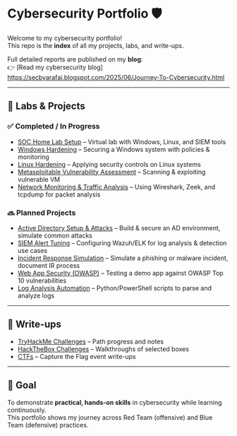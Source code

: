 # Cybersecurity Portfolio 🛡️

Welcome to my cybersecurity portfolio!  
This repo is the **index** of all my projects, labs, and write-ups.  

Full detailed reports are published on my **blog**:  
👉 [Read my cybersecurity blog] https://secbyarafai.blogspot.com/2025/06/Journey-To-Cybersecurity.html

---

## 🧪 Labs & Projects

### ✅ Completed / In Progress
- [SOC Home Lab Setup](Projects/SOC-Lab/README.md) – Virtual lab with Windows, Linux, and SIEM tools  
- [Windows Hardening](Projects/Windows-Hardening/README.md) – Securing a Windows system with policies & monitoring  
- [Linux Hardening](Projects/Linux-Hardening/README.md) – Applying security controls on Linux systems  
- [Metasploitable Vulnerability Assessment](Projects/Metasploitable-Vulns/README.md) – Scanning & exploiting vulnerable VM  
- [Network Monitoring & Traffic Analysis](Projects/Network-Monitoring/README.md) – Using Wireshark, Zeek, and tcpdump for packet analysis  

### 🔜 Planned Projects
- [Active Directory Setup & Attacks](Projects/Active-Directory/README.md) – Build & secure an AD environment, simulate common attacks  
- [SIEM Alert Tuning](Projects/SIEM-Tuning/README.md) – Configuring Wazuh/ELK for log analysis & detection use cases  
- [Incident Response Simulation](Labs/Incident-Response/README.md) – Simulate a phishing or malware incident, document IR process  
- [Web App Security (OWASP)](Projects/WebApp-Security/README.md) – Testing a demo app against OWASP Top 10 vulnerabilities  
- [Log Analysis Automation](Labs/Log-Automation/README.md) – Python/PowerShell scripts to parse and analyze logs  

---

## 📝 Write-ups
- [TryHackMe Challenges](Writeups/TryHackMe/README.md) – Path progress and notes  
- [HackTheBox Challenges](Writeups/HTB/README.md) – Walkthroughs of selected boxes  
- [CTFs](Writeups/CTFs/README.md) – Capture the Flag event write-ups  

---

## 🎯 Goal
To demonstrate **practical, hands-on skills** in cybersecurity while learning continuously.  
This portfolio shows my journey across Red Team (offensive) and Blue Team (defensive) practices.
